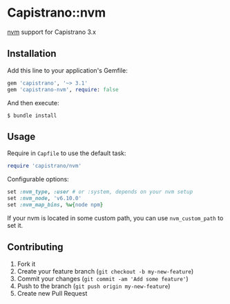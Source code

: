 # Capistrano::nvm

[nvm](https://github.com/creationix/nvm) support for Capistrano 3.x

## Installation

Add this line to your application's Gemfile:

```ruby
gem 'capistrano', '~> 3.1'
gem 'capistrano-nvm', require: false
```

And then execute:

    $ bundle install

## Usage

Require in `Capfile` to use the default task:

```ruby
require 'capistrano/nvm'
```

Configurable options:

```ruby
set :nvm_type, :user # or :system, depends on your nvm setup
set :nvm_node, 'v6.10.0'
set :nvm_map_bins, %w{node npm}
```

If your nvm is located in some custom path, you can use `nvm_custom_path` to set it.

## Contributing

1. Fork it
2. Create your feature branch (`git checkout -b my-new-feature`)
3. Commit your changes (`git commit -am 'Add some feature'`)
4. Push to the branch (`git push origin my-new-feature`)
5. Create new Pull Request
